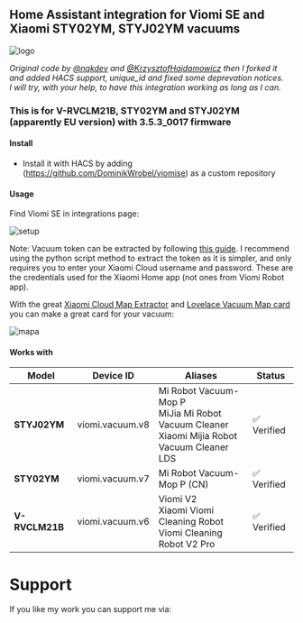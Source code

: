 ## Home Assistant integration for Viomi SE and Xiaomi STY02YM, STYJ02YM vacuums

![logo](https://github.com/user-attachments/assets/bb740b2e-ebf4-45c4-8444-e6b34ef13a0d)

_Original code by [@nqkdev](https://github.com/nqkdev/home-assistant-vacuum-styj02ym) and [@KrzysztofHajdamowicz](https://github.com/KrzysztofHajdamowicz/home-assistant-vacuum-styj02ym) then I forked it and added HACS support, unique_id and fixed some deprevation notices._  
_I will try, with your help, to have this integration working as long as I can._

### This is for V-RVCLM21B, STY02YM and STYJ02YM (apparently EU version) with 3.5.3_0017 firmware

#### Install

- Install it with HACS by adding (https://github.com/DominikWrobel/viomise) as a custom repository

#### Usage

Find Viomi SE in integrations page:

![setup](https://github.com/user-attachments/assets/80a382fb-5a55-49da-a05c-9a31db1f7c8a)

Note: Vacuum token can be extracted by following [this guide](https://www.home-assistant.io/integrations/xiaomi_miio/#retrieving-the-access-token). I recommend using the python script method to extract the token as it is simpler, and only requires you to enter your Xiaomi Cloud username and password. These are the credentials used for the Xiaomi Home app (not ones from Viomi Robot app).

With the great [Xiaomi Cloud Map Extractor](https://github.com/PiotrMachowski/Home-Assistant-custom-components-Xiaomi-Cloud-Map-Extractor) and [Lovelace Vacuum Map card](https://github.com/PiotrMachowski/lovelace-xiaomi-vacuum-map-card?tab=readme-ov-file#lovelace-vacuum-map-card) you can make a great card for your vacuum:

![mapa](https://github.com/user-attachments/assets/baffebc6-e6fb-490b-9482-1064e897b182)

#### Works with

| Model | Device ID | Aliases | Status |
| ----- | --------- | ------- | ------ |
| **STYJ02YM** | viomi.vacuum.v8 | Mi Robot Vacuum-Mop P <br> MiJia Mi Robot Vacuum Cleaner <br> Xiaomi Mijia Robot Vacuum Cleaner LDS | :white_check_mark: Verified |
| **STY02YM** | viomi.vacuum.v7 | Mi Robot Vacuum-Mop P (CN) | :white_check_mark: Verified |
| **V-RVCLM21B** | viomi.vacuum.v6 | Viomi V2 <br> Xiaomi Viomi Cleaning Robot <br> Viomi Cleaning Robot V2 Pro | :white_check_mark: Verified |


# Support

If you like my work you can support me via:

<figure class="wp-block-image size-large"><a href="https://www.buymeacoffee.com/dominikjwrc"><img src="https://homeassistantwithoutaplan.files.wordpress.com/2023/07/coffe-3.png?w=182" alt="" class="wp-image-64"/></a></figure>
